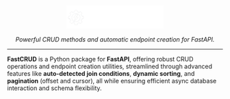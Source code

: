<p align="center">
  <a href="https://github.com/igorbenav/fastcrud">
    <img src="assets/fastcrud.png" alt="FastCRUD written in white with a drawing of a gear and inside this gear a bolt." width="45%" height="auto">
  </a>
</p>
<p align="center" markdown=1>
  <i>Powerful CRUD methods and automatic endpoint creation for FastAPI.</i>
</p>
<hr>
<b>FastCRUD</b> is a Python package for <b>FastAPI</b>, offering robust CRUD operations and endpoint creation utilities, streamlined through advanced features like <b>auto-detected join conditions</b>, <b>dynamic sorting</b>, and <b>pagination</b> (offset and cursor), all while ensuring efficient async database interaction and schema flexibility.
